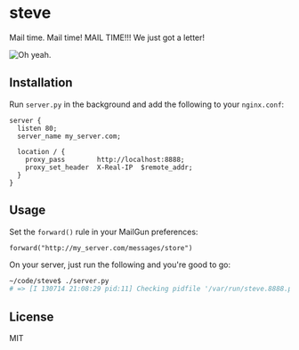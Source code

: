 # steve

Mail time. Mail time! MAIL TIME!!! We just got a letter!

![Oh yeah.](http://25.media.tumblr.com/tumblr_m8k7u4B9FT1r7vxcmo1_500.gif)

## Installation

Run `server.py` in the background and add the following to your `nginx.conf`:

```nginx
server {
  listen 80;
  server_name my_server.com;

  location / {
    proxy_pass        http://localhost:8888;
    proxy_set_header  X-Real-IP  $remote_addr;
  }
}
```

## Usage

Set the `forward()` rule in your MailGun preferences:

```text
forward("http://my_server.com/messages/store")
```

On your server, just run the following and you're good to go:

```bash
~/code/steve$ ./server.py
# => [I 130714 21:08:29 pid:11] Checking pidfile '/var/run/steve.8888.pid'
```

## License

MIT
